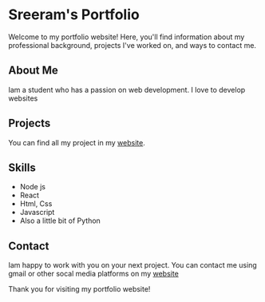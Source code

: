 # Sreeram's Portfolio

Welcome to my portfolio website! Here, you'll find information about my professional background, projects I've worked on, and ways to contact me.

## About Me

Iam a student who has a passion on web development. I love to develop websites

## Projects

You can find all my project in my [website](sreeramdev.netlify.app 'go to my website').

## Skills

- Node js
- React
- Html, Css
- Javascript
- Also a little bit of Python

## Contact

Iam happy to work with you on your next project.
You can contact me using gmail or other socal media platforms on my [website](sreeramdev.netlify.app 'go to my website')

Thank you for visiting my portfolio website!
